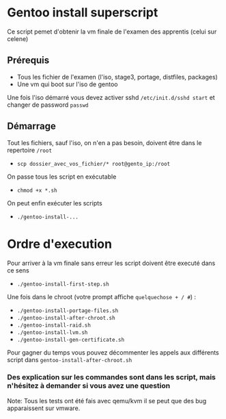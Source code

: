 # Gentoo install superscript

Ce script pemet d'obtenir la vm finale de l'examen des apprentis (celui sur celene)

## Prérequis
- Tous les fichier de l'examen (l'iso, stage3, portage, distfiles, packages)
- Une vm qui boot sur l'iso de gentoo

Une fois l'iso démarré vous devez activer sshd `/etc/init.d/sshd start` et changer de password `passwd`

## Démarrage
Tout les fichiers, sauf l'iso, on n'en a pas besoin, doivent être dans le repertoire `/root`
- `scp dossier_avec_vos_fichier/* root@gento_ip:/root`

On passe tous les script en exécutable 
- `chmod +x *.sh`

On peut enfin exécuter les scripts
- `./gentoo-install-...`

# Ordre d'execution
Pour arriver à la vm finale sans erreur les script doivent être executé dans ce sens 
- `./gentoo-install-first-step.sh`

Une fois dans le chroot (votre prompt affiche `quelquechose + / #`) : 
- `./gentoo-install-portage-files.sh`
- `./gentoo-install-after-chroot.sh`
- `./gentoo-install-raid.sh`
- `./gentoo-install-lvm.sh`
- `./gentoo-install-gen-certificate.sh`

Pour gagner du temps vous pouvez décommenter les appels aux différents script dans `gentoo-install-after-chroot.sh`

### Des explication sur les commandes sont dans les script, mais n'hésitez à demander si vous avez une question

Note: Tous les tests ont été fais avec qemu/kvm il se peut que des bug apparaissent sur vmware.